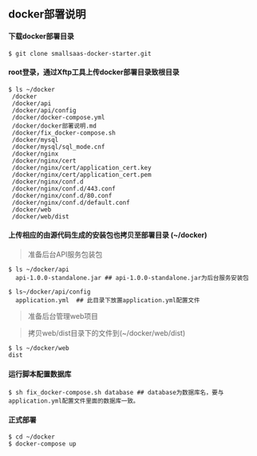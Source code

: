 ## docker部署说明

#### 下载docker部署目录
```shell
$ git clone smallsaas-docker-starter.git
```

#### root登录，通过Xftp工具上传docker部署目录致根目录
```shell
$ ls ~/docker
 /docker
 /docker/api
 /docker/api/config
 /docker/docker-compose.yml
 /docker/docker部署说明.md
 /docker/fix_docker-compose.sh
 /docker/mysql
 /docker/mysql/sql_mode.cnf
 /docker/nginx
 /docker/nginx/cert
 /docker/nginx/cert/application_cert.key
 /docker/nginx/cert/application_cert.pem
 /docker/nginx/conf.d
 /docker/nginx/conf.d/443.conf
 /docker/nginx/conf.d/80.conf
 /docker/nginx/conf.d/default.conf
 /docker/web
 /docker/web/dist
```

#### 上传相应的由源代码生成的安装包也拷贝至部署目录 (~/docker)
> 准备后台API服务包装包
```shell
$ ls ~/docker/api
  api-1.0.0-standalone.jar ## api-1.0.0-standalone.jar为后台服务安装包

$ ls~/docker/api/config
  application.yml  ## 此目录下放置application.yml配置文件
```

> 准备后台管理web项目

> 拷贝web/dist目录下的文件到(~/docker/web/dist)
```shell
$ ls ~/docker/web
dist
```

#### 运行脚本配置数据库
```shell
$ sh fix_docker-compose.sh database ## database为数据库名，要与application.yml配置文件里面的数据库一致。
```

#### 正式部署 
```shell
$ cd ~/docker
$ docker-compose up 
```